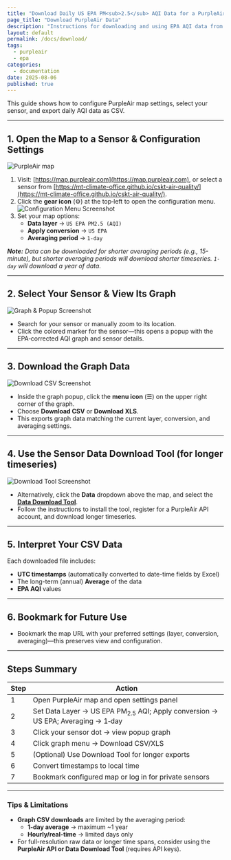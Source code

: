 ```yaml
---
title: "Download Daily US EPA PM<sub>2.5</sub> AQI Data for a PurpleAir Sensor"
page_title: "Download PurpleAir Data"
description: "Instructions for downloading and using EPA AQI data from PurpleAir."
layout: default
permalink: /docs/download/
tags:
  - purpleair
  - epa
categories:
  - documentation
date: 2025-08-06
published: true
---
```


This guide shows how to configure PurpleAir map settings, select your sensor, and export daily AQI data as CSV.

---

## 1. Open the Map to a Sensor & Configuration Settings

![PurpleAir map](./overview.png) 

1. Visit: [https://map.purpleair.com](https://map.purpleair.com), or select a sensor from [https://mt-climate-office.github.io/cskt-air-quality/](https://mt-climate-office.github.io/cskt-air-quality/).
2. Click the **gear icon** (⚙) at the top‑left to open the configuration menu.  
![Configuration Menu Screenshot](./configure.png) 
3. Set your map options:
   - **Data layer** → `US EPA PM2.5 (AQI)`
   - **Apply conversion** → `US EPA`
   - **Averaging period** → `1‑day`

***Note:*** *Data can be downloaded for shorter averaging periods (e.g., 15-minute), but shorter averaging periods will download shorter timeseries. `1-day` will download a year of data.*

---

## 2. Select Your Sensor & View Its Graph

![Graph & Popup Screenshot](./graph.png) 

- Search for your sensor or manually zoom to its location. 
- Click the colored marker for the sensor—this opens a popup with the EPA‐corrected AQI graph and sensor details.

---

## 3. Download the Graph Data

![Download CSV Screenshot](./download.png) 

- Inside the graph popup, click the **menu icon** (☰) on the upper right corner of the graph.
- Choose **Download CSV** or **Download XLS**.
- This exports graph data matching the current layer, conversion, and averaging settings.

---

## 4. Use the Sensor Data Download Tool (for longer timeseries)

![Download Tool Screenshot](./download-tool.png) 

- Alternatively, click the **Data** dropdown above the map, and select the [**Data Download Tool**](https://community.purpleair.com/t/purpleair-data-download-tool/).
- Follow the instructions to install the tool, register for a PurpleAir API account, and download longer timeseries.

---

## 5. Interpret Your CSV Data

Each downloaded file includes:
- **UTC timestamps** (automatically converted to date-time fields by Excel)
- The long-term (annual) **Average** of the data
- **EPA AQI** values

---

## 6. Bookmark for Future Use

- Bookmark the map URL with your preferred settings (layer, conversion, averaging)—this preserves view and configuration.

---

## Steps Summary

| Step | Action |
|------|--------|
| 1 | Open PurpleAir map and open settings panel |
| 2 | Set Data Layer → US EPA PM<sub>2.5</sub> AQI; Apply conversion → US EPA; Averaging → 1‑day |
| 3 | Click your sensor dot → view popup graph |
| 4 | Click graph menu → Download CSV/XLS |
| 5 | (Optional) Use Download Tool for longer exports |
| 6 | Convert timestamps to local time |
| 7 | Bookmark configured map or log in for private sensors |

---

### Tips & Limitations

- **Graph CSV downloads** are limited by the averaging period:
  - **1‑day average** → maximum ~1 year
  - **Hourly/real‑time** → limited days only
- For full-resolution raw data or longer time spans, consider using the **PurpleAir API or Data Download Tool** (requires API keys).
